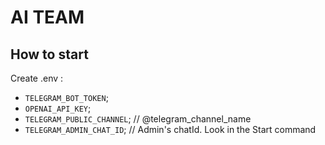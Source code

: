 # AI TEAM

## How to start

Create .env :

- `TELEGRAM_BOT_TOKEN`;
- `OPENAI_API_KEY`;
- `TELEGRAM_PUBLIC_CHANNEL`; // @telegram_channel_name
- `TELEGRAM_ADMIN_CHAT_ID`; // Admin's chatId. Look in the Start command
